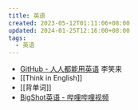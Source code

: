```yaml
---
title: 英语
created: 2023-05-12T01:11:06+08:00
updated: 2024-01-25T12:16:00+08:00
tags:
  - 英语
---
```


- [GitHub - 人人都能用英语](https://github.com/xiaolai/everyone-can-use-english/tree/master) 李笑来
- [[Think in English]]
- [[背单词]]
- [BigShot英语 - 哔哩哔哩视频](https://space.bilibili.com/1589382178)

